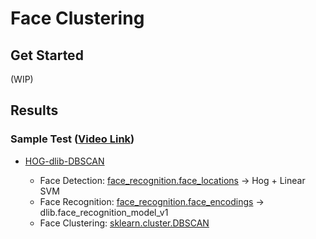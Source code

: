 # Face Clustering

## Get Started

(WIP)

## Results

### Sample Test ([Video Link](https://www.youtube.com/watch?v=bUQj7Ng7PCs))

- [HOG-dlib-DBSCAN](visualize_results.ipynb)

  - Face Detection: [face_recognition.face_locations](https://face-recognition.readthedocs.io/en/latest/face_recognition.html#face_recognition.api.face_locations) -> Hog + Linear SVM
  - Face Recognition: [face_recognition.face_encodings](https://face-recognition.readthedocs.io/en/latest/face_recognition.html#face_recognition.api.face_encodings) -> dlib.face_recognition_model_v1
  - Face Clustering: [sklearn.cluster.DBSCAN](https://scikit-learn.org/stable/modules/generated/sklearn.cluster.DBSCAN.html)